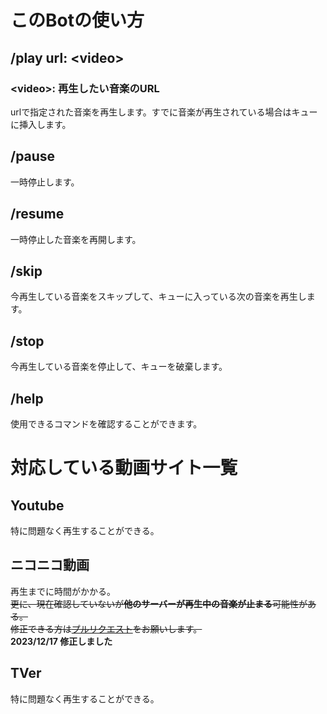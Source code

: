 # このBotの使い方
## /play **url**: &lt;video&gt;
### &lt;video&gt;: 再生したい音楽のURL
urlで指定された音楽を再生します。すでに音楽が再生されている場合はキューに挿入します。
## /pause
一時停止します。
## /resume
一時停止した音楽を再開します。
## /skip
今再生している音楽をスキップして、キューに入っている次の音楽を再生します。
## /stop
今再生している音楽を停止して、キューを破棄します。
## /help
使用できるコマンドを確認することができます。

# 対応している動画サイト一覧
## Youtube
特に問題なく再生することができる。
## ニコニコ動画
再生までに時間がかかる。  
~~更に、現在確認していないが**他のサーバーが再生中の音楽が止まる**可能性がある。~~  
~~修正できる方は[プルリクエスト](https://github.com/nennneko5787/neko-s-Music-Bot/pulls/)をお願いします。~~  
**2023/12/17 修正しました**
## TVer
特に問題なく再生することができる。